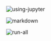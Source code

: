 

![using-jupyter](https://github.com/data-bootcamp-v4/prework_img/assets/103188679/8e50e28b-e31f-4c54-b4ca-ab1d318ffcc8)



![markdown](https://github.com/data-bootcamp-v4/prework_img/assets/103188679/98950bd4-284f-4b21-883d-3abaaa357559)



![run-all](https://github.com/data-bootcamp-v4/prework_img/assets/103188679/3fa52b0c-9ed5-4c30-b6fa-58f0aeee47e3)

